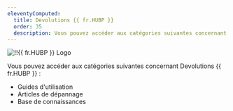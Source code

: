 ```yaml
---
eleventyComputed:
  title: Devolutions {{ fr.HUBP }} 
  order: 35
  description: Vous pouvez accéder aux catégories suivantes concernant {{ fr.HUBP }} ':' Guides d'utilisation, Articles de dépannage et Base de connaissances
---
```

![!!{{ fr.HUBP }} Logo](https://webdevolutions.blob.core.windows.net/images/projects/devolutions-hub-personal/devolutions-hub-personal-color-shadow.svg)

Vous pouvez accéder aux catégories suivantes concernant Devolutions {{ fr.HUBP }} : 

* Guides d'utilisation
* Articles de dépannage
* Base de connaissances
